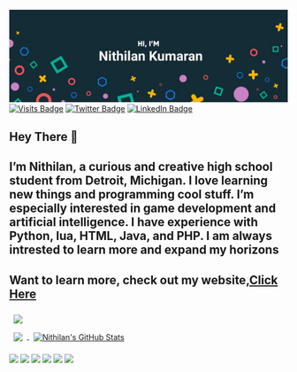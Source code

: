 [![Braydon's GitHub Banner](./assets/88eaaaef-1f5f-4921-9748-5a07f0ea5d97.jpeg)](https://nithilan.dev)
[![Visits Badge](https://badges.pufler.dev/visits/braydoncoyer/braydoncoyer)](https:nithilan.dev)
[![Twitter Badge](https://img.shields.io/badge/Twitter-Profile-informational?style=flat&logo=twitter&logoColor=white&color=1CA2F1)](https://twitter.com/BraydonCoyer)
[![LinkedIn Badge](https://img.shields.io/badge/LinkedIn-Profile-informational?style=flat&logo=linkedin&logoColor=white&color=0D76A8)](https://www.linkedin.com/in/braydon-coyer/)
## Hey There 👋

## I’m Nithilan, a curious and creative high school student from Detroit, Michigan. I love learning new things and programming cool stuff. I’m especially interested in game development and artificial intelligence. I have experience with Python, lua, HTML, Java, and PHP. I am always intrested to learn more and expand my horizons

## Want to learn more, check out my website,[Click Here](https://nithilan.dev)

<!-- Pinned Repositories -->

<a href="https://github.com/sathariels/autoTyperFree">
  <img align="center" style="margin:0.5rem" src="https://github-readme-stats.vercel.app/api/pin/?username=sathariels&repo=autoTyperFree-Code&title_color=ffffff&text_color=c9cacc&icon_color=4AB197&bg_color=1A2B34" />
</a>

<br>
<!-- GitHub Stats -->

<a href="https://github.com/sathariels">
  <img align="center" style="margin:0.5rem" src="https://github-readme-stats.vercel.app/api/top-langs/?username=sathariels&hide=html,css&title_color=ffffff&text_color=c9cacc&icon_color=4AB197&bg_color=1A2B34" />
</a>

<a href="https://github.com/sathariels">
  <img align="center" style="margin:0.5rem" src="https://github-readme-stats.vercel.app/api?username=sathariels&show_icons=true&line_height=27&count_private=true&title_color=ffffff&text_color=c9cacc&icon_color=4AB097&bg_color=1A2B34" alt="Nithilan's GitHub Stats" />
</a>

![](https://img.shields.io/badge/Code-LUA-informational?style=flat&logo=lua&logoColor=white&color=4AB197)
![](https://img.shields.io/badge/Code-Python-informational?style=flat&logo=Python&logoColor=white&color=4AB197)
![](https://img.shields.io/badge/Code-Java-informational?style=flat&logo=java&logoColor=white&color=4AB197)
![](https://img.shields.io/badge/Code-CSS-informational?style=flat&logo=css&logoColor=white&color=4AB197)
![](https://img.shields.io/badge/Code-HTML-informational?style=flat&logo=html&logoColor=white&color=4AB197)
![](https://img.shields.io/badge/Code-PHP-informational?style=flat&logo=php&logoColor=white&color=4AB197)






<!--
**sathariels/sathariels** is a ✨ _special_ ✨ repository because its `README.md` (this file) appears on your GitHub profile.

Here are some ideas to get you started:

- 🔭 I’m currently working on ...
- 🌱 I’m currently learning ...
- 👯 I’m looking to collaborate on ...
- 🤔 I’m looking for help with ...
- 💬 Ask me about ...
- 📫 How to reach me: ...
- 😄 Pronouns: ...
- ⚡ Fun fact: ...
-->
